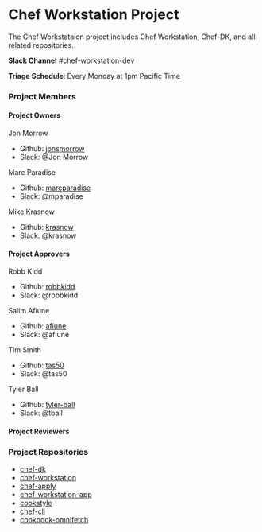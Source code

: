 # Chef Workstation Project

The Chef Workstataion project includes Chef Workstation, Chef-DK, and all related repositories.

**Slack Channel** #chef-workstation-dev

**Triage Schedule**: Every Monday at 1pm Pacific Time

### Project Members

#### Project Owners

Jon Morrow
  - Github: [jonsmorrow](https://github.com/jonsmorrow)
  - Slack: @Jon Morrow

Marc Paradise
  - Github: [marcparadise](https://github.com/marcparadise)
  - Slack: @mparadise

Mike Krasnow
  - Github: [krasnow](https://github.com/krasnow)
  - Slack: @krasnow

#### Project Approvers

Robb Kidd
  - Github: [robbkidd](https://github.com/robbkidd)
  - Slack: @robbkidd

Salim Afiune
  - Github: [afiune](https://github.com/afiune)
  - Slack: @afiune

Tim Smith
  - Github: [tas50](https://github.com/tas50)
  - Slack: @tas50

Tyler Ball
  - Github: [tyler-ball](https://github.com/tyler-ball)
  - Slack: @tball

#### Project Reviewers

### Project Repositories

- [chef-dk](https://github.com/chef/chef-dk)
- [chef-workstation](https://github.com/chef/chef-workstation)
- [chef-apply](https://github.com/chef/chef-apply)
- [chef-workstation-app](https://github.com/chef/chef-workstation-app)
- [cookstyle](https://github.com/chef/cookstyle)
- [chef-cli](https://github.com/chef/chef-cli)
- [cookbook-omnifetch](https://github.com/chef/cookbook-omnifetch)
